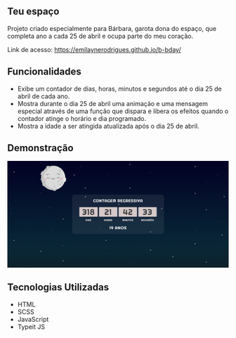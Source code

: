 ## Teu espaço

Projeto criado especialmente para Bárbara, garota dona do espaço, que completa ano a cada 25 de abril e ocupa parte do meu coração.

Link de acesso: https://emilaynerodrigues.github.io/b-bday/

## Funcionalidades

- Exibe um contador de dias, horas, minutos e segundos até o dia 25 de abril de cada ano.
- Mostra durante o dia 25 de abril uma animação e uma mensagem especial através de uma função que dispara e libera os efeitos quando o contador atinge o horário e dia programado.
- Mostra a idade a ser atingida atualizada após o dia 25 de abril.

## Demonstração

![Demonstração](demo.gif)

## Tecnologias Utilizadas

- HTML
- SCSS
- JavaScript
- Typeit JS
